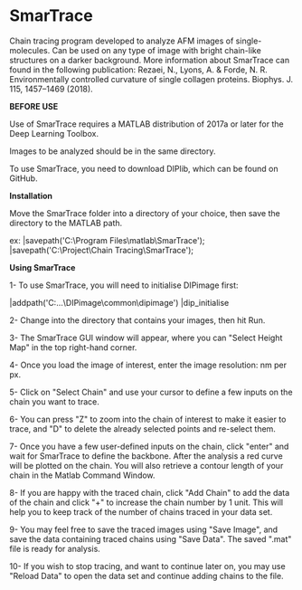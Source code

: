 # SmarTrace
Chain tracing program developed to analyze AFM images of single-molecules. Can be used on any type of image with bright chain-like structures on a darker background. 
More information about SmarTrace can found in the following publication: Rezaei, N., Lyons, A. & Forde, N. R. Environmentally controlled curvature of single collagen proteins. Biophys. J. 115, 1457–1469 (2018).

**BEFORE USE**

Use of SmarTrace requires a MATLAB distribution of 2017a or later for the Deep Learning Toolbox.

Images to be analyzed should be in the same directory.

To use SmarTrace, you need to download DIPlib, which can be found on GitHub. 

**Installation**

Move the SmarTrace folder into a directory of your choice, then save the directory to the MATLAB path.

ex: |savepath('C:\Program Files\matlab\SmarTrace');
    |savepath('C:\Project\Chain Tracing\SmarTrace');


**Using SmarTrace**

1- To use SmarTrace, you will need to initialise DIPimage first:

|addpath('C:\...\DIPimage\common\dipimage')
|dip_initialise

2- Change into the directory that contains your images, then hit Run.

3- The SmarTrace GUI window will appear, where you can "Select Height Map" in the top right-hand corner. 

4- Once you load the image of interest, enter the image resolution: nm per px. 

5- Click on "Select Chain" and use your cursor to define a few inputs on the chain you want to trace. 

6- You can press "Z" to zoom into the chain of interest to make it easier to trace, and "D" to delete the already selected points and re-select them.

7- Once you have a few user-defined inputs on the chain, click "enter" and wait for SmarTrace to define the backbone. After the analysis a red curve will be plotted on the chain. You will also retrieve a contour length of your chain in the Matlab Command Window. 

8- If you are happy with the traced chain, click "Add Chain" to add the data of the chain and click "+" to increase the chain number by 1 unit. This will help you to keep track of the number of chains traced in your data set. 

9- You may feel free to save the traced images using "Save Image", and save the data containing traced chains using "Save Data". The saved ".mat" file is ready for analysis.  

10- If you wish to stop tracing, and want to continue later on, you may use "Reload Data" to open the data set and continue adding chains to the file. 
